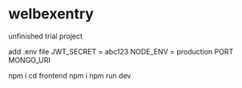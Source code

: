 # welbexentry
unfinished trial project

add .env file 
JWT_SECRET = abc123
NODE_ENV = production
PORT
MONGO_URI

npm i 
cd frontend
npm i
npm run dev
